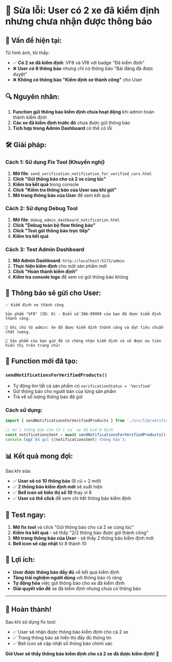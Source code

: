 # 🔧 Sửa lỗi: User có 2 xe đã kiểm định nhưng chưa nhận được thông báo

## 🚨 **Vấn đề hiện tại:**

Từ hình ảnh, tôi thấy:
- ✅ **Có 2 xe đã kiểm định**: VF8 và Vf8 với badge "Đã kiểm định"
- ❌ **User có 8 thông báo** nhưng chỉ có thông báo "Bài đăng đã được duyệt"
- ❌ **Không có thông báo "Kiểm định xe thành công"** cho User

## 🔍 **Nguyên nhân:**

1. **Function gửi thông báo kiểm định chưa hoạt động** khi admin hoàn thành kiểm định
2. **Các xe đã kiểm định trước đó** chưa được gửi thông báo
3. **Tích hợp trong Admin Dashboard** có thể có lỗi

## 🛠️ **Giải pháp:**

### **Cách 1: Sử dụng Fix Tool (Khuyến nghị)**

1. **Mở file**: `send_verification_notification_for_verified_cars.html`
2. **Click "Gửi thông báo cho cả 2 xe cùng lúc"**
3. **Kiểm tra kết quả** trong console
4. **Click "Kiểm tra thông báo của User sau khi gửi"**
5. **Mở trang thông báo của User** để xem kết quả

### **Cách 2: Sử dụng Debug Tool**

1. **Mở file**: `debug_admin_dashboard_notification.html`
2. **Click "Debug toàn bộ flow thông báo"**
3. **Click "Test gửi thông báo trực tiếp"**
4. **Kiểm tra kết quả**

### **Cách 3: Test Admin Dashboard**

1. **Mở Admin Dashboard**: `http://localhost:5173/admin`
2. **Thực hiện kiểm định** cho một sản phẩm mới
3. **Click "Hoàn thành kiểm định"**
4. **Kiểm tra console logs** để xem có gửi thông báo không

## 📱 **Thông báo sẽ gửi cho User:**

```
✅ Kiểm định xe thành công

Sản phẩm "VF8" (ID: 6) - Biển số 30A-99999 của bạn đã được kiểm định thành công.

📝 Ghi chú từ admin: Xe đã được kiểm định thành công và đạt tiêu chuẩn chất lượng.

🎉 Sản phẩm của bạn giờ đã có chứng nhận kiểm định và sẽ được ưu tiên hiển thị trên trang chủ!
```

## 🔧 **Function mới đã tạo:**

### **`sendNotificationsForVerifiedProducts()`**
- Tự động tìm tất cả sản phẩm có `verificationStatus = 'Verified'`
- Gửi thông báo cho người bán của từng sản phẩm
- Trả về số lượng thông báo đã gửi

### **Cách sử dụng:**
```javascript
import { sendNotificationsForVerifiedProducts } from './src/lib/verificationNotificationService';

// Gửi thông báo cho tất cả xe đã kiểm định
const notificationsSent = await sendNotificationsForVerifiedProducts();
console.log(`Đã gửi ${notificationsSent} thông báo`);
```

## 📊 **Kết quả mong đợi:**

Sau khi sửa:
- ✅ **User sẽ có 10 thông báo** (8 cũ + 2 mới)
- ✅ **2 thông báo kiểm định mới** sẽ xuất hiện
- ✅ **Bell icon sẽ hiển thị số 10** thay vì 8
- ✅ **User có thể click** để xem chi tiết thông báo kiểm định

## 🚀 **Test ngay:**

1. **Mở fix tool** và click "Gửi thông báo cho cả 2 xe cùng lúc"
2. **Kiểm tra kết quả** - sẽ thấy "2/2 thông báo được gửi thành công"
3. **Mở trang thông báo của User** - sẽ thấy 2 thông báo kiểm định mới
4. **Bell icon sẽ cập nhật** từ 8 thành 10

## 🎯 **Lợi ích:**

- **User được thông báo đầy đủ** về kết quả kiểm định
- **Tăng trải nghiệm người dùng** với thông báo rõ ràng
- **Tự động hóa** việc gửi thông báo cho xe đã kiểm định
- **Giải quyết vấn đề** xe đã kiểm định nhưng chưa có thông báo

---

## 🎉 **Hoàn thành!**

Sau khi sử dụng fix tool:
- ✅ User sẽ nhận được thông báo kiểm định cho cả 2 xe
- ✅ Trang thông báo sẽ hiển thị đầy đủ thông tin
- ✅ Bell icon sẽ cập nhật số thông báo chính xác

**Giờ User sẽ thấy thông báo kiểm định cho cả 2 xe đã được kiểm định!** 🚀













